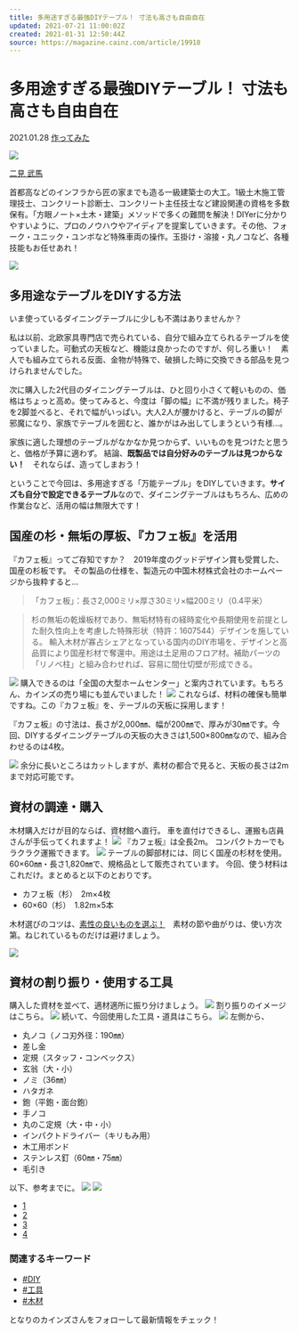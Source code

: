 ```yaml
---
title: 多用途すぎる最強DIYテーブル！ 寸法も高さも自由自在
updated: 2021-07-21 11:00:02Z
created: 2021-01-31 12:50:44Z
source: https://magazine.cainz.com/article/19918
---
```


# 多用途すぎる最強DIYテーブル！ 寸法も高さも自由自在

2021.01.28
[作ってみた](https://magazine.cainz.com/category/3/1)

[![](../_resources/365c8b937ea1eaf06b142521f4a5d25c.jpg)](https://magazine.cainz.com/author/44/1)

[二見 武馬](https://magazine.cainz.com/author/44/1)

首都高などのインフラから匠の家までも造る一級建築士の大工。1級土木施工管理技士、コンクリート診断士、コンクリート主任技士など建設関連の資格を多数保有。「方眼ノート×土木・建築」メソッドで多くの難問を解決！DIYerに分かりやすいように、プロのノウハウやアイディアを提案していきます。その他、フォーク・ユニック・ユンボなど特殊車両の操作。玉掛け・溶接・丸ノコなど、各種技能もお任せあれ！

![](../_resources/581f6777ae7f8da85c41f3f482e7ff4f.jpg)

## 多用途なテーブルをDIYする方法

いま使っているダイニングテーブルに少しも不満はありませんか？

私は以前、北欧家具専門店で売られている、自分で組み立てられるテーブルを使っていました。可動式の天板など、機能は良かったのですが、何しろ重い！　素人でも組み立てられる反面、金物が特殊で、破損した時に交換できる部品を見つけられませんでした。

次に購入した2代目のダイニングテーブルは、ひと回り小さくて軽いものの、価格はちょっと高め。使ってみると、今度は「脚の幅」に不満が残りました。椅子を2脚並べると、それで幅がいっぱい。大人2人が腰かけると、テーブルの脚が邪魔になり、家族でテーブルを囲むと、誰かがはみ出してしまうという有様…。

家族に適した理想のテーブルがなかなか見つからず、いいものを見つけたと思うと、価格が予算に適わず。
結論、**既製品では自分好みのテーブルは見つからない！**　それならば、造ってしまおう！

ということで今回は、多用途すぎる「万能テーブル」をDIYしていきます。**サイズも自分で設定できるテーブル**なので、ダイニングテーブルはもちろん、広めの作業台など、活用の幅は無限大です！

## 国産の杉・無垢の厚板、『カフェ板』を活用

『カフェ板』ってご存知ですか？　2019年度のグッドデザイン賞も受賞した、国産の杉板です。
その製品の仕様を、製造元の中国木材株式会社のホームページから抜粋すると…
> 「カフェ板」：長さ2,000ミリ×厚さ30ミリ×幅200ミリ（0.4平米）

> 杉の無垢の乾燥板材であり、無垢材特有の経時変化や長期使用を前提とした耐久性向上を考慮した特殊形状（特許：1607544）デザインを施している。 輸入木材が寡占シェアとなっている国内のDIY市場を、デザインと高品質により国産杉材で奪還中。用途は土足用のフロア材。補助パーツの「リノベ柱」と組み合わせれば、容易に間仕切壁が形成できる。

![](../_resources/5ccbad4e63573cba786333461bb67ecf.jpg)
購入できるのは「全国の大型ホームセンター」と案内されています。もちろん、カインズの売り場にも並んでいました！
![](../_resources/07e9ccadade4cd53f020703d5c1ca581.jpg)
これならば、材料の確保も簡単ですね。この『カフェ板』を、テーブルの天板に採用します！

『カフェ板』の寸法は、長さが2,000㎜、幅が200㎜で、厚みが30㎜です。今回、DIYするダイニングテーブルの天板の大きさは1,500×800㎜なので、組み合わせるのは4枚。

![](../_resources/49a2fea78734dac440656a535b816563.jpg)
余分に長いところはカットしますが、素材の都合で見ると、天板の長さは2mまで対応可能です。

## 資材の調達・購入

木材購入だけが目的ならば、資材館へ直行。
車を直付けできるし、運搬も店員さんが手伝ってくれますよ！
![](../_resources/9de08796e42d07a47622443becbea51b.jpg)
『カフェ板』は全長2m。
コンパクトカーでもラクラク運搬できます。
![](../_resources/1ecf719139ef69ac7f2f1b5039501063.jpg)
テーブルの脚部材には、同じく国産の杉材を使用。60×60㎜・長さ1,820㎜で、規格品として販売されています。
今回、使う材料はこれだけ。まとめると以下のとおりです。

- カフェ板（杉）　2m×4枚
- 60×60（杉）　1.82m×5本

木材選びのコツは、[素性の良いものを選ぶ！](https://magazine.cainz.com/article/4313)　素材の節や曲がりは、使い方次第。ねじれているものだけは避けましょう。

![](../_resources/b180eb80bdabbe66d64621108c000a86.jpg)

## 資材の割り振り・使用する工具

購入した資材を並べて、適材適所に振り分けましょう。
![](../_resources/b70474dc5c194507b44d964f0d86602e.jpg)
割り振りのイメージはこちら。
![](../_resources/90efedd83393ba9551f1ff4943ab1f9d.jpg)
続いて、今回使用した工具・道具はこちら。
![](../_resources/055900f5aa1b32fcf3b0062759b0fe04.jpg)
左側から、

- 丸ノコ（ノコ刃外径：190㎜）
- 差し金
- 定規（スタッフ・コンベックス）
- 玄翁（大・小）
- ノミ（36㎜）
- ハタガネ
- 鉋（平鉋・面台鉋）
- 手ノコ
- 丸のこ定規（大・中・小）
- インパクトドライバー（キリもみ用）
- 木工用ボンド
- ステンレス釘（60㎜・75㎜）
- 毛引き

以下、参考までに。
![](../_resources/7c3765586e48c2df07075b80e6d69905.jpg)
![](https://magazine.cainz.com/common/images/loading.svg)

- [1](https://magazine.cainz.com/article/19918)
- [2](https://magazine.cainz.com/article/19918?page=2)
- [3](https://magazine.cainz.com/article/19918?page=3)
- [4](https://magazine.cainz.com/article/19918?page=4)

### 関連するキーワード

- [#DIY](https://magazine.cainz.com/keyword/73/1)
- [#工具](https://magazine.cainz.com/keyword/74/1)
- [#木材](https://magazine.cainz.com/keyword/132/1)

となりのカインズさんをフォローして最新情報をチェック！